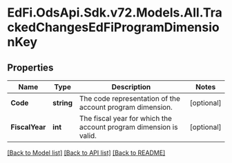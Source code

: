 # EdFi.OdsApi.Sdk.v72.Models.All.TrackedChangesEdFiProgramDimensionKey

## Properties

Name | Type | Description | Notes
------------ | ------------- | ------------- | -------------
**Code** | **string** | The code representation of the account program dimension. | [optional] 
**FiscalYear** | **int** | The fiscal year for which the account program dimension is valid. | [optional] 

[[Back to Model list]](../README.md#documentation-for-models) [[Back to API list]](../README.md#documentation-for-api-endpoints) [[Back to README]](../README.md)

